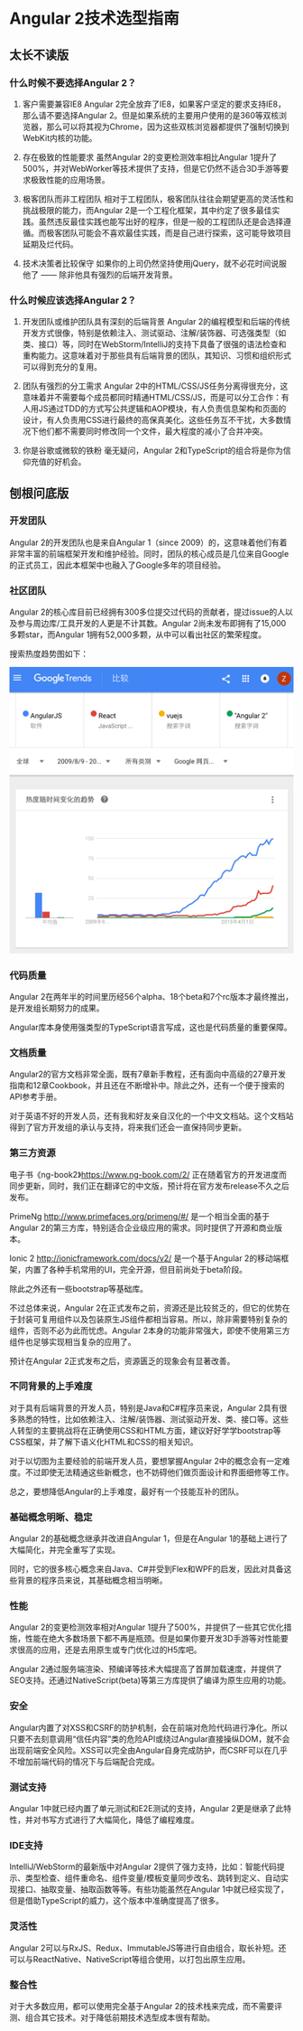 # Angular 2技术选型指南

## 太长不读版
### 什么时候**不要**选择Angular 2？

1. 客户需要兼容IE8
    Angular 2完全放弃了IE8，如果客户坚定的要求支持IE8，那么请不要选择Angular 2。但是如果系统的主要用户使用的是360等双核浏览器，那么可以将其视为Chrome，因为这些双核浏览器都提供了强制切换到WebKit内核的功能。
    
1. 存在极致的性能要求
    虽然Angular 2的变更检测效率相比Angular 1提升了500%，并对WebWorker等技术提供了支持，但是它仍然不适合3D手游等要求极致性能的应用场景。
  
1. 极客团队而非工程团队
    相对于工程团队，极客团队往往会期望更高的灵活性和挑战极限的能力，而Angular 2是一个工程化框架，其中约定了很多最佳实践。虽然违反最佳实践也能写出好的程序，但是一般的工程团队还是会选择遵循。而极客团队可能会不喜欢最佳实践，而是自己进行探索，这可能导致项目延期及烂代码。

1. 技术决策者比较保守
    如果你的上司仍然坚持使用jQuery，就不必花时间说服他了 —— 除非他具有强烈的后端开发背景。

### 什么时候**应该**选择Angular 2？

1. 开发团队或维护团队具有深刻的后端背景
    Angular 2的编程模型和后端的传统开发方式很像，特别是依赖注入、测试驱动、注解/装饰器、可选强类型（如类、接口）等，同时在WebStorm/IntelliJ的支持下具备了很强的语法检查和重构能力。这意味着对于那些具有后端背景的团队，其知识、习惯和组织形式可以得到充分的复用。

1. 团队有强烈的分工需求
    Angular 2中的HTML/CSS/JS任务分离得很充分，这意味着并不需要每个成员都同时精通HTML/CSS/JS，而是可以分工合作：有人用JS通过TDD的方式写公共逻辑和AOP模块，有人负责信息架构和页面的设计，有人负责用CSS进行最终的高保真美化。这些任务互不干扰，大多数情况下他们都不需要同时修改同一个文件，最大程度的减小了合并冲突。

1. 你是谷歌或微软的铁粉
    毫无疑问，Angular 2和TypeScript的组合将是你为信仰充值的好机会。
   
## 刨根问底版

### 开发团队

Angular 2的开发团队也是来自Angular 1（since 2009）的，这意味着他们有着非常丰富的前端框架开发和维护经验。同时，团队的核心成员是几位来自Google的正式员工，因此本框架中也融入了Google多年的项目经验。

### 社区团队

Angular 2的核心库目前已经拥有300多位提交过代码的贡献者，提过issue的人以及参与周边库/工具开发的人更是不计其数。Angular 2尚未发布即拥有了15,000多颗star，而Angular 1拥有52,000多颗，从中可以看出社区的繁荣程度。

搜索热度趋势图如下：

![搜索趋势图](./trends.png)

### 代码质量

Angular 2在两年半的时间里历经56个alpha、18个beta和7个rc版本才最终推出，是开发组长期努力的成果。

Angular库本身使用强类型的TypeScript语言写成，这也是代码质量的重要保障。

### 文档质量

Angular2的官方文档非常全面，既有7章新手教程，还有面向中高级的27章开发指南和12章Cookbook，并且还在不断增补中。除此之外，还有一个便于搜索的API参考手册。

对于英语不好的开发人员，还有我和好友亲自汉化的一个中文文档站。这个文档站得到了官方开发组的承认与支持，将来我们还会一直保持同步更新。

### 第三方资源

电子书《ng-book2》<https://www.ng-book.com/2/> 正在随着官方的开发进度而同步更新，同时，我们正在翻译它的中文版，预计将在官方发布release不久之后发布。

PrimeNg <http://www.primefaces.org/primeng/#/> 是一个相当全面的基于Angular 2的第三方库，特别适合企业级应用的需求。同时提供了开源和商业版本。

Ionic 2 <http://ionicframework.com/docs/v2/> 是一个基于Angular 2的移动端框架，内置了各种手机常用的UI，完全开源，但目前尚处于beta阶段。

除此之外还有一些bootstrap等基础库。

不过总体来说，Angular 2在正式发布之前，资源还是比较贫乏的，但它的优势在于封装可复用组件以及包装原生JS组件都相当容易。所以，除非需要特别复杂的组件，否则不必为此而忧虑。Angular 2本身的功能非常强大，即使不使用第三方组件也足够实现相当复杂的应用了。

预计在Angular 2正式发布之后，资源匮乏的现象会有显著改善。

### 不同背景的上手难度

对于具有后端背景的开发人员，特别是Java和C#程序员来说，Angular 2具有很多熟悉的特性，比如依赖注入、注解/装饰器、测试驱动开发、类、接口等。这些人转型的主要挑战将在正确使用CSS和HTML方面，建议好好学学bootstrap等CSS框架，并了解下语义化HTML和CSS的相关知识。

对于以切图为主要经验的前端开发人员，要想掌握Angular 2中的概念会有一定难度。不过即使无法精通这些新概念，也不妨碍他们做页面设计和界面细修等工作。

总之，要想降低Angular的上手难度，最好有一个技能互补的团队。

### 基础概念明晰、稳定

Angular 2的基础概念继承并改进自Angular 1，但是在Angular 1的基础上进行了大幅简化，并完全重写了实现。

同时，它的很多核心概念来自Java、C#并受到Flex和WPF的启发，因此对具备这些背景的程序员来说，其基础概念相当明晰。

### 性能

Angular 2的变更检测效率相对Angular 1提升了500%，并提供了一些其它优化措施，性能在绝大多数场景下都不再是瓶颈。但是如果你要开发3D手游等对性能要求很高的应用，还是去用原生或专门优化过的H5库吧。

Angular 2通过服务端渲染、预编译等技术大幅提高了首屏加载速度，并提供了SEO支持。还通过NativeScript(beta)等第三方库提供了编译为原生应用的功能。

### 安全

Angular内置了对XSS和CSRF的防护机制，会在前端对危险代码进行净化。所以只要不去刻意调用“信任内容”类的危险API或绕过Angular直接操纵DOM，就不会出现前端安全风险。XSS可以完全由Angular自身完成防护，而CSRF可以在几乎不增加前端代码的情况下与后端配合完成。

### 测试支持

Angular 1中就已经内置了单元测试和E2E测试的支持，Angular 2更是继承了此特性，并对书写方式进行了大幅简化，降低了编程难度。

### IDE支持

IntelliJ/WebStorm的最新版中对Angular 2提供了强力支持，比如：智能代码提示、类型检查、组件重命名、组件变量/模板变量同步改名、跳转到定义、自动实现接口、抽取变量、抽取函数等等。有些功能虽然在Angular 1中就已经实现了，但是借助TypeScript的威力，这个版本中准确度提高了很多。

### 灵活性

Angular 2可以与RxJS、Redux、ImmutableJS等进行自由组合，取长补短。还可以与ReactNative、NativeScript等组合使用，以打包出原生应用。

### 整合性

对于大多数应用，都可以使用完全基于Angular 2的技术栈来完成，而不需要评测、组合其它技术。对于降低前期技术选型成本很有帮助。
